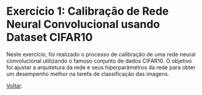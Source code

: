 # Exercício 1: Calibração de Rede Neural Convolucional usando Dataset CIFAR10

Neste exercício, foi realizado o processo de calibração de uma rede neural convolucional utilizando o famoso conjunto de dados CIFAR10. O objetivo foi ajustar a arquitetura da rede e seus hiperparâmetros da rede para obter um desempenho melhor na tarefa de classificação das imagens.

[Voltar](/deeplearning2/readme.md).
